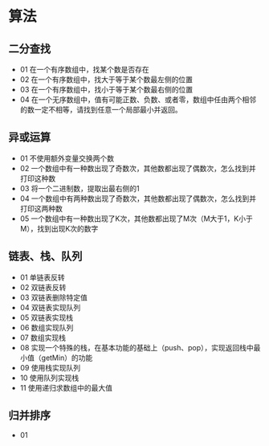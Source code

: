 # 算法

## 二分查找

* 01 在一个有序数组中，找某个数是否存在
* 02 在一个有序数组中，找大于等于某个数最左侧的位置
* 03 在一个有序数组中，找小于等于某个数最右侧的位置
* 04 在一个无序数组中，值有可能正数、负数、或者零，数组中任由两个相邻的数一定不相等，请找到任意一个局部最小并返回。

## 异或运算

* 01 不使用额外变量交换两个数
* 02 一个数组中有一种数出现了奇数次，其他数都出现了偶数次，怎么找到并打印这种数
* 03 将一个二进制数，提取出最右侧的1
* 04 一个数组中有两种数出现了奇数次，其他数都出现了偶数次，怎么找到并打印这两种数
* 05 一个数组中有一种数出现了K次，其他数都出现了M次（M大于1，K小于M），找到出现K次的数字

## 链表、栈、队列

* 01 单链表反转
* 02 双链表反转
* 03 双链表删除特定值
* 04 双链表实现队列
* 05 双链表实现栈
* 06 数组实现队列
* 07 数组实现栈
* 08 实现一个特殊的栈，在基本功能的基础上（push、pop），实现返回栈中最小值（getMin）的功能
* 09 使用栈实现队列
* 10 使用队列实现栈
* 11 使用递归求数组中的最大值

## 归并排序

* 01 